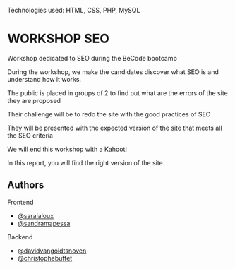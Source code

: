 Technologies used: HTML, CSS, PHP, MySQL

# WORKSHOP SEO

Workshop dedicated to SEO during the BeCode bootcamp

During the workshop, we make the candidates discover what SEO is and understand how it works.

The public is placed in groups of 2 to find out what are the errors of the site they are proposed

Their challenge will be to redo the site with the good practices of SEO 

They will be presented with the expected version of the site that meets all the SEO criteria

We will end this workshop with a Kahoot!

In this report, you will find the right version of the site.


## Authors

Frontend

- [@saralaloux](https://github.com/saralaloux)
- [@sandramapessa](https://github.com/Sandy2903)

Backend

- [@davidvangoidtsnoven](https://github.com/SalukiMakingCode)
- [@christophebuffet](https://github.com/Christophe28)
